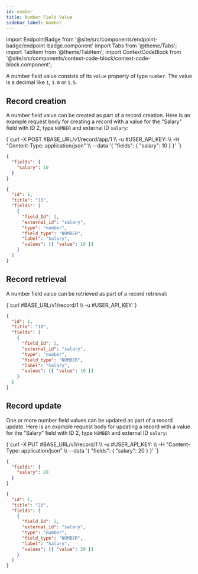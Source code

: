 ```yaml
---
id: number
title: Number Field Value
sidebar_label: Number
---
```


import EndpointBadge from '@site/src/components/endpoint-badge/endpoint-badge.component'
import Tabs from '@theme/Tabs';
import TabItem from '@theme/TabItem';
import ContextCodeBlock from '@site/src/components/context-code-block/context-code-block.component';

A number field value consists of its `value` property of type `number`. The value is a decimal like `1`, `1.0` or `1.5`.

## Record creation

<EndpointBadge method="POST" url="https://api.tapeapp.com/v1/record/app/{app_id}" />

A number field value can be created as part of a record creation. Here is an example request body for creating a record with a value for the "Salary" field with ID 2, type `NUMBER` and external ID `salary`:

<Tabs defaultValue="curl">

<TabItem value="curl" label="cURL">
<ContextCodeBlock language="shell" title='➡️      Request'>
{`curl -X POST #BASE_URL/v1/record/app/1  \\
  -u #USER_API_KEY: \\
  -H "Content-Type: application/json" \\
  --data '{
    "fields": {
      "salary": 10
    }
  }' 
`}
</ContextCodeBlock>
</TabItem>

<TabItem value="json" label="JSON">

```json title="➡️      Request">
{
  "fields": {
    "salary": 10
  }
}
```

</TabItem>
</Tabs>

```json title="⬅️      Response"
{
  "id": 1,
  "title": "10",
  "fields": [
    {
      "field_Id": 2,
      "external_id": "salary",
      "type": "number",
      "field_type": "NUMBER",
      "label": "Salary",
      "values": [{ "value": 10 }]
    }
  ]
}
```

## Record retrieval

<EndpointBadge method="GET" url="https://api.tapeapp.com/v1/record/{record_id}" />

A number field value can be retrieved as part of a record retrieval:

<ContextCodeBlock language="shell" title='➡️      Request'>
{`curl #BASE_URL/v1/record/1 \\
  -u #USER_API_KEY:`}
</ContextCodeBlock>

```json title='⬅️      Response'
{
  "id": 1,
  "title": "10",
  "fields": [
    {
      "field_Id": 2,
      "external_id": "salary",
      "type": "number",
      "field_type": "NUMBER",
      "label": "Salary",
      "values": [{ "value": 10 }]
    }
  ]
}
```

## Record update

<EndpointBadge method="PUT" url="https://api.tapeapp.com/v1/record/{record_id}" />

One or more number field values can be updated as part of a record update. Here is an example request body for updating a record with a value for the "Salary" field with ID 2, type `NUMBER` and external ID `salary`:

<Tabs defaultValue="curl">

<TabItem value="curl" label="cURL">
<ContextCodeBlock language="shell" title='➡️      Request'>
{`curl -X PUT #BASE_URL/v1/record/1  \\
  -u #USER_API_KEY: \\
  -H "Content-Type: application/json" \\
  --data '{
    "fields": {
      "salary": 20
    }
  }' 
`}
</ContextCodeBlock>
</TabItem>

<TabItem value="json" label="JSON">

```json title="➡️      Request">
{
  "fields": {
    "salary": 20
  }
}
```

</TabItem>
</Tabs>

```json title="⬅️      Response"
{
  "id": 1,
  "title": "20",
  "fields": [
    {
      "field_Id": 2,
      "external_id": "salary",
      "type": "number",
      "field_type": "NUMBER",
      "label": "Salary",
      "values": [{ "value": 20 }]
    }
  ]
}
```
